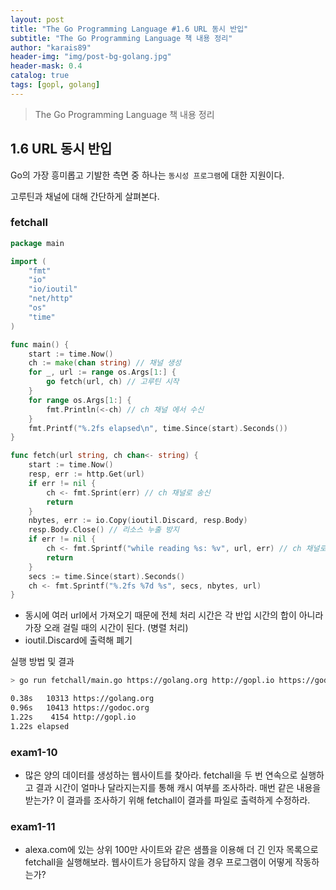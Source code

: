 ```yaml
---
layout: post
title: "The Go Programming Language #1.6 URL 동시 반입"
subtitle: "The Go Programming Language 책 내용 정리"
author: "karais89"
header-img: "img/post-bg-golang.jpg"
header-mask: 0.4
catalog: true
tags: [gopl, golang]
---
```


> The Go Programming Language 책 내용 정리

## 1.6 URL 동시 반입

Go의 가장 흥미롭고 기발한 측면 중 하나는 `동시성 프로그램`에 대한 지원이다.

고루틴과 채널에 대해 간단하게 살펴본다.

### fetchall

```go
package main

import (
	"fmt"
	"io"
	"io/ioutil"
	"net/http"
	"os"
	"time"
)

func main() {
	start := time.Now()
	ch := make(chan string) // 채널 생성
	for _, url := range os.Args[1:] {
		go fetch(url, ch) // 고루틴 시작
	}
	for range os.Args[1:] {
		fmt.Println(<-ch) // ch 채널 에서 수신
	}
	fmt.Printf("%.2fs elapsed\n", time.Since(start).Seconds())
}

func fetch(url string, ch chan<- string) {
	start := time.Now()
	resp, err := http.Get(url)
	if err != nil {
		ch <- fmt.Sprint(err) // ch 채널로 송신
		return
	}
	nbytes, err := io.Copy(ioutil.Discard, resp.Body)
	resp.Body.Close() // 리소스 누출 방지
	if err != nil {
		ch <- fmt.Sprintf("while reading %s: %v", url, err) // ch 채널로 송신
		return
	}
	secs := time.Since(start).Seconds()
	ch <- fmt.Sprintf("%.2fs %7d %s", secs, nbytes, url)
}
```

- 동시에 여러 url에서 가져오기 때문에 전체 처리 시간은 각 반입 시간의 합이 아니라 가장 오래 걸릴 때의 시간이 된다. (병렬 처리)
- ioutil.Discard에 출력해 폐기

실행 방법 및 결과

```bash
> go run fetchall/main.go https://golang.org http://gopl.io https://godoc.org

0.38s   10313 https://golang.org
0.96s   10413 https://godoc.org
1.22s    4154 http://gopl.io
1.22s elapsed
```

### exam1-10

- 많은 양의 데이터를 생성하는 웹사이트를 찾아라. fetchall을 두 번 연속으로 실행하고 결과 시간이 얼마나 달라지는지를 통해 캐시 여부를 조사하라. 매번 같은 내용을 받는가? 이 결과를 조사하기 위해 fetchall이 결과를 파일로 출력하게 수정하라.

### exam1-11

- alexa.com에 있는 상위 100만 사이트와 같은 샘플을 이용해 더 긴 인자 목록으로 fetchall을 실행해보라. 웹사이트가 응답하지 않을 경우 프로그램이 어떻게 작동하는가?